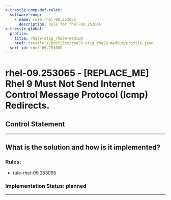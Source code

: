 ```yaml
---
x-trestle-comp-def-rules:
  software-comp:
    - name: rule-rhel-09.253065
      description: Rule for rhel-09.253065
x-trestle-global:
  profile:
    title: rhel9-stig_rhel9-medium
    href: trestle://profiles/rhel9-stig_rhel9-medium/profile.json
  sort-id: rhel-09.253065
---
```


# rhel-09.253065 - \[REPLACE_ME\] Rhel 9 Must Not Send Internet Control Message Protocol (Icmp) Redirects.

## Control Statement

______________________________________________________________________

## What is the solution and how is it implemented?

<!-- For implementation status enter one of: implemented, partial, planned, alternative, not-applicable -->

<!-- Note that the list of rules under ### Rules: is read-only and changes will not be captured after assembly to JSON -->

<!-- Add control implementation description here for control: rhel-09.253065 -->

### Rules:

  - rule-rhel-09.253065

### Implementation Status: planned

______________________________________________________________________
